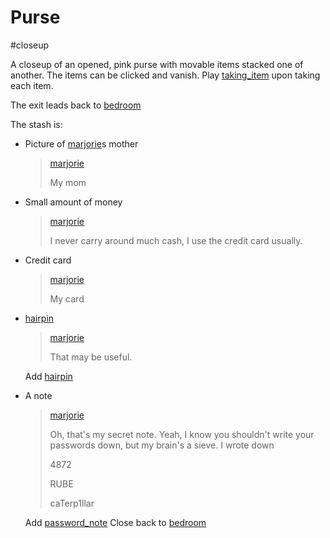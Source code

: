 # Purse

#closeup 

A closeup of an opened, pink purse with movable items stacked one of another. The items can be clicked and vanish. Play [taking_item](../sfx/taking_item.md) upon taking each item.

The exit leads back to [bedroom](../locations/bedroom.md)

The stash is:

- Picture of [marjorie](characters/marjorie.md)s mother

  > [marjorie](characters/marjorie.md)
  >
  > My mom

- Small amount of money

  > [marjorie](characters/marjorie.md)
  >
  > I never carry around much cash, I use the credit card usually.

- Credit card

  > [marjorie](characters/marjorie.md)
  >
  > My card

- [hairpin](items/hairpin.md)

  > [marjorie](characters/marjorie.md)
  >
  > That may be useful.

  Add [hairpin](items/hairpin.md)

- A note

  > [marjorie](characters/marjorie.md)
  >
  > Oh, that's my secret note. Yeah, I know you shouldn't write your passwords down, but my brain's a sieve. I wrote down
  >
  > 4872
  >
  > RUBE
  >
  > caTerp1llar

  Add [password_note](../items/password_note.md)
  Close back to [bedroom](../locations/bedroom.md)